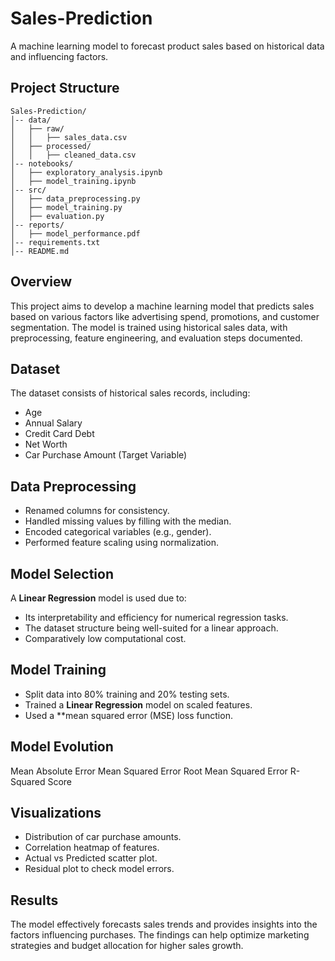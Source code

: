 # Sales-Prediction
 A machine learning model to forecast product sales based on historical data and influencing factors.

## Project Structure
```
Sales-Prediction/
│-- data/
│   ├── raw/
│   │   ├── sales_data.csv
│   ├── processed/
│   │   ├── cleaned_data.csv
│-- notebooks/
│   ├── exploratory_analysis.ipynb
│   ├── model_training.ipynb
│-- src/
│   ├── data_preprocessing.py
│   ├── model_training.py
│   ├── evaluation.py
│-- reports/
│   ├── model_performance.pdf
│-- requirements.txt
│-- README.md
```

## Overview
This project aims to develop a machine learning model that predicts sales based on various factors like advertising spend, promotions, and customer segmentation. The model is trained using historical sales data, with preprocessing, feature engineering, and evaluation steps documented.

## Dataset
The dataset consists of historical sales records, including:
- Age
- Annual Salary
- Credit Card Debt
- Net Worth
- Car Purchase Amount (Target Variable)

## Data Preprocessing
- Renamed columns for consistency.
- Handled missing values by filling with the median.
- Encoded categorical variables (e.g., gender).
- Performed feature scaling using normalization.

## Model Selection
A **Linear Regression** model is used due to:
- Its interpretability and efficiency for numerical regression tasks.
- The dataset structure being well-suited for a linear approach.
- Comparatively low computational cost.

## Model Training
- Split data into 80% training and 20% testing sets.
- Trained a **Linear Regression** model on scaled features.
- Used a **mean squared error (MSE) loss function.
## Model Evolution 
Mean Absolute Error
Mean Squared Error
Root Mean Squared Error
R-Squared Score

## Visualizations
- Distribution of car purchase amounts.
- Correlation heatmap of features.
- Actual vs Predicted scatter plot.
- Residual plot to check model errors.

## Results
The model effectively forecasts sales trends and provides insights into the factors influencing purchases. The findings can help optimize marketing strategies and budget allocation for higher sales growth.


